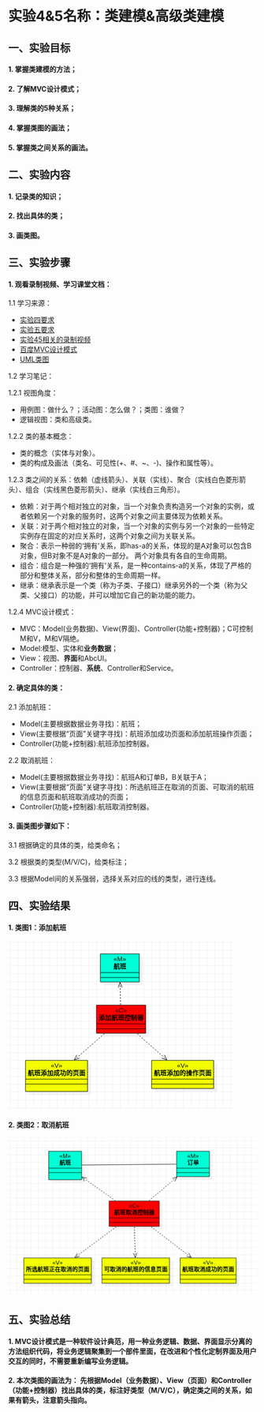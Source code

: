 # 实验4&5名称：类建模&高级类建模

## 一、实验目标

#### 1. 掌握类建模的方法；
#### 2. 了解MVC设计模式；
#### 3. 理解类的5种关系；
#### 4. 掌握类图的画法；
#### 5. 掌握类之间关系的画法。

## 二、实验内容

#### 1. 记录类的知识；
#### 2. 找出具体的类；
#### 3. 画类图。

## 三、实验步骤

#### 1. 观看录制视频、学习课堂文档：
1.1 学习来源：
- [实验四要求](https://github.com/hzuapps/uml-modeling-2020/issues/4)
- [实验五要求](https://github.com/hzuapps/uml-modeling-2020/issues/5)
- [实验45相关的录制视频](https://space.bilibili.com/44472532/ )
- [百度MVC设计模式](https://baike.baidu.com/item/MVC%E6%A1%86%E6%9E%B6/9241230?fromtitle=MVC%E8%AE%BE%E8%AE%A1%E6%A8%A1%E5%BC%8F&fromid=8160955&fr=aladdin)
- [UML类图](https://www.jianshu.com/p/57620b762160)

1.2 学习笔记：

1.2.1 视图角度：
- 用例图：做什么？；活动图：怎么做？；类图：谁做？
- 逻辑视图：类和高级类。

1.2.2 类的基本概念：
- 类的概念（实体与对象）。
- 类的构成及画法（类名、可见性(+、#、~、-)、操作和属性等）。

1.2.3 类之间的关系：依赖（虚线箭头）、关联（实线）、聚合（实线白色菱形箭头）、组合（实线黑色菱形箭头）、继承（实线白三角形）。
- 依赖：对于两个相对独立的对象，当一个对象负责构造另一个对象的实例，或者依赖另一个对象的服务时，这两个对象之间主要体现为依赖关系。
- 关联：对于两个相对独立的对象，当一个对象的实例与另一个对象的一些特定实例存在固定的对应关系时，这两个对象之间为关联关系。
- 聚合：表示一种弱的‘拥有’关系，即has-a的关系，体现的是A对象可以包含B对象，但B对象不是A对象的一部分。 两个对象具有各自的生命周期。
- 组合：组合是一种强的‘拥有’关系，是一种contains-a的关系，体现了严格的部分和整体关系，部分和整体的生命周期一样。
- 继承：继承表示是一个类（称为子类、子接口）继承另外的一个类（称为父类、父接口）的功能，并可以增加它自己的新功能的能力。

1.2.4 MVC设计模式：
- MVC：Model(业务数据)、View(界面)、Controller(功能+控制器)；C可控制M和V，M和V隔绝。
- Model:模型、实体和**业务数据**；
- View：视图、**界面**和AbcUI。
- Controller：控制器、**系统**、Controller和Service。

#### 2. 确定具体的类：

2.1 添加航班：
- Model(主要根据数据业务寻找)：航班；
- View(主要根据“页面”关键字寻找)：航班添加成功页面和添加航班操作页面；
- Controller(功能+控制器):航班添加控制器。

2.2 取消航班：
- Model(主要根据数据业务寻找)：航班A和订单B，B关联于A；
- View(主要根据“页面”关键字寻找)：所选航班正在取消的页面、可取消的航班的信息页面和航班取消成功的页面；
- Controller(功能+控制器):航班取消控制器。

#### 3. 画类图步骤如下：

3.1 根据确定的具体的类，给类命名；

3.2 根据类的类型(M/V/C)，给类标注；

3.3 根据Model间的关系强弱，选择关系对应的线的类型，进行连线。

## 四、实验结果

#### 1. 类图1：添加航班
![ClassDiagram1](./lab4&5_ClassDiagram1.png)

#### 2. 类图2：取消航班
![ClassDiagram2](./lab4&5_ClassDiagram2.png)

## 五、实验总结

#### 1. MVC设计模式是一种软件设计典范，用一种业务逻辑、数据、界面显示分离的方法组织代码，将业务逻辑聚集到一个部件里面，在改进和个性化定制界面及用户交互的同时，不需要重新编写业务逻辑。

#### 2. 本次类图的画法为： 先根据Model（业务数据）、View（页面）和Controller（功能+控制器）找出具体的类，标注好类型（M/V/C），确定类之间的关系，如果有箭头，注意箭头指向。


